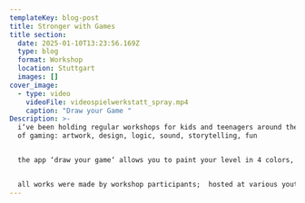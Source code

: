 ```yaml
---
templateKey: blog-post
title: Stronger with Games
title section:
  date: 2025-01-10T13:23:56.169Z
  type: blog
  format: Workshop
  location: Stuttgart
  images: []
cover_image:
  - type: video
    videoFile: videospielwerkstatt_spray.mp4
    caption: "Draw your Game "
Description: >-
  i‘ve been holding regular workshops for kids and teenagers around the topics
  of gaming: artwork, design, logic, sound, storytelling, fun


  the app ‘draw your game‘ allows you to paint your level in 4 colors, each with a specific property


  all works were made by workshop participants;  hosted at various youth houses and day care centers; sponsored by the ‘Stiftung digitale Spielekultur’
---
```

